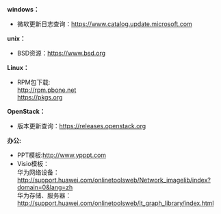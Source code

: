**windows：**
- 微软更新日志查询：https://www.catalog.update.microsoft.com

**unix：**
- BSD资源：https://www.bsd.org

**Linux：**
- RPM包下载:<br>
http://rpm.pbone.net<br>
https://pkgs.org<br>

**OpenStack：**
- 版本更新查询：https://releases.openstack.org

**办公:**
- PPT模板:http://www.ypppt.com
- Visio模板：<br>
 华为网络设备：http://support.huawei.com/onlinetoolsweb/Network_imagelib/index?domain=0&lang=zh<br>
 华为存储、服务器：http://support.huawei.com/onlinetoolsweb/it_graph_library/index.html<br>

